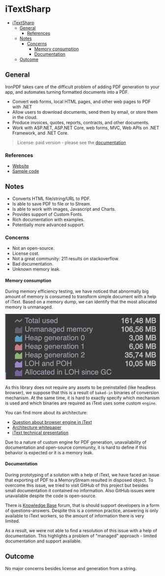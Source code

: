 # iTextSharp

- [iTextSharp](#itextsharp)
  - [General](#general)
    - [References](#references)
  - [Notes](#notes)
    - [Concerns](#concerns)
      - [Memory consumption](#memory-consumption)
      - [Documentation](#documentation)
  - [Outcome](#outcome)

## General

IronPDF takes care of the difficult problem of adding PDF generation to your app, and automates turning formatted documents into a PDF.

- Convert web forms, local HTML pages, and other web pages to PDF with .NET
- Allow users to download documents, send them by email, or store them in the cloud.
- Produce invoices, quotes, reports, contracts, and other documents.
- Work with ASP.NET, ASP.NET Core, web forms, MVC, Web APIs on .NET Framework, and .NET Core.

> License: paid version - please see the [documentation](https://itextpdf.com/how-buy)

### References

- [Website](https://itextpdf.com/)
- [Sample code](https://github.com/itext/itext7-dotnet)

## Notes

- Converts HTML file/string/URL to PDF.
- Is able to save PDF to file or to Stream.
- Is able to work with images, Javascript and Charts.
- Provides support of Custom Fonts.
- Rich documentation with examples.
- Potentially more advanced support.

### Concerns

- Not an open-source.
- License cost.
- Not a great community: 211 results on stackoverflow.
- Bad documentation.
- Unknown memory leak.

#### Memory consumption

During memory efficiency testing, we have noticed that abnormally big amount of memory is consumed to transform simple document with a help of iText. Based on a memory dump, we can identify that the most allocated memory is unmanaged.

![iText memory consumption](../images/iText_memory_consumption.png)

As this library does not require any assets to be preinstalled (like headless browser), we suppose that this is a result of `baked-in` binaries of conversion mechanism. At the same time, it is hard to exactly specify which mechanism is used and which binaries are required as iText uses some custom `engine`.

You can find more about its architecture:

- [Question about browser engine in iText](https://kb.itextpdf.com/home/it7kb/ebooks/itext-7-converting-html-to-pdf-with-pdfhtml/chapter-7-frequently-asked-questions-about-pdfhtml/do-we-need-a-browser-engine-to-render-html+css-to-pdf)
- [Architecture whitepaper](https://itextpdf.com/resources/media/files/pdfhtml-white-paper)
- [iText technical presentation](https://itextpdf.com/sites/default/files/2018-12/Introducing%20pdfHTML%20-%20technical%20presentation.pdf)

Due to a nature of custom engine for PDF generation, unavailability of documentation and open-source community, it is hard to define if this behavior is expected or it is a memory leak.

#### Documentation

During prototyping of a solution with a help of iText, we have faced an issue that exporting of PDF to a MemoryStream resulted in disposed object. To overcome this issue, we tried to visit GitHub of this project but besides small documentation it contained no information. Also GitHub issues were unavailable despite the code is open-source.

There is [Knowledge Base](https://kb.itextpdf.com/home) forum, that is should support developers in a form of questions-answers. Despite this is a common practice, answering is only available to iText workers, so the amount of information there is very limited.

As a result, we were not able to find a resolution of this issue with a help of documentation. This highlights a problem of "managed" approach - limited documentation and support available.

## Outcome

No major concerns besides license and generation from a string.
